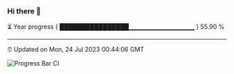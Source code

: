 ### Hi there 👋

⏳ Year progress { ████████████████▁▁▁▁▁▁▁▁▁▁▁▁▁▁ } 55.90 %

---

⏰ Updated on Mon, 24 Jul 2023 00:44:06 GMT

![Progress Bar CI](https://github.com/Shyam-Makwana/GitHub-Actions-Demo/workflows/Progress%20Bar%20CI/badge.svg)
